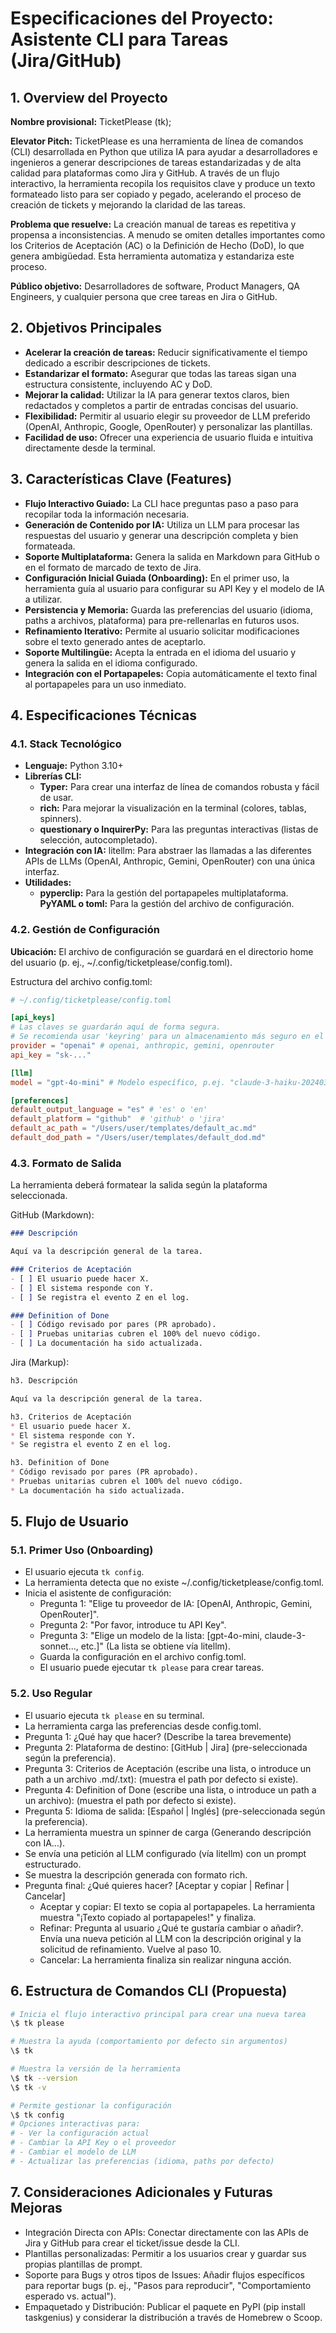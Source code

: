 # Especificaciones del Proyecto: Asistente CLI para Tareas (Jira/GitHub)

## 1. Overview del Proyecto

**Nombre provisional:** TicketPlease (tk);


**Elevator Pitch:** TicketPlease es una herramienta de línea de comandos (CLI) desarrollada en Python que utiliza IA para ayudar a desarrolladores e ingenieros a generar descripciones de tareas estandarizadas y de alta calidad para plataformas como Jira y GitHub. A través de un flujo interactivo, la herramienta recopila los requisitos clave y produce un texto formateado listo para ser copiado y pegado, acelerando el proceso de creación de tickets y mejorando la claridad de las tareas.

**Problema que resuelve:** La creación manual de tareas es repetitiva y propensa a inconsistencias. A menudo se omiten detalles importantes como los Criterios de Aceptación (AC) o la Definición de Hecho (DoD), lo que genera ambigüedad. Esta herramienta automatiza y estandariza este proceso.

**Público objetivo:** Desarrolladores de software, Product Managers, QA Engineers, y cualquier persona que cree tareas en Jira o GitHub.

## 2. Objetivos Principales

- **Acelerar la creación de tareas:** Reducir significativamente el tiempo dedicado a escribir descripciones de tickets.
- **Estandarizar el formato:** Asegurar que todas las tareas sigan una estructura consistente, incluyendo AC y DoD.
- **Mejorar la calidad:** Utilizar la IA para generar textos claros, bien redactados y completos a partir de entradas concisas del usuario.
- **Flexibilidad:** Permitir al usuario elegir su proveedor de LLM preferido (OpenAI, Anthropic, Google, OpenRouter) y personalizar las plantillas.
- **Facilidad de uso:** Ofrecer una experiencia de usuario fluida e intuitiva directamente desde la terminal.

## 3. Características Clave (Features)

- **Flujo Interactivo Guiado:** La CLI hace preguntas paso a paso para recopilar toda la información necesaria.
- **Generación de Contenido por IA:** Utiliza un LLM para procesar las respuestas del usuario y generar una descripción completa y bien formateada.
- **Soporte Multiplataforma:** Genera la salida en Markdown para GitHub o en el formato de marcado de texto de Jira.
- **Configuración Inicial Guiada (Onboarding):** En el primer uso, la herramienta guía al usuario para configurar su API Key y el modelo de IA a utilizar.
- **Persistencia y Memoria:** Guarda las preferencias del usuario (idioma, paths a archivos, plataforma) para pre-rellenarlas en futuros usos.
- **Refinamiento Iterativo:** Permite al usuario solicitar modificaciones sobre el texto generado antes de aceptarlo.
- **Soporte Multilingüe:** Acepta la entrada en el idioma del usuario y genera la salida en el idioma configurado.
- **Integración con el Portapapeles:** Copia automáticamente el texto final al portapapeles para un uso inmediato.

## 4. Especificaciones Técnicas

### 4.1. Stack Tecnológico

- **Lenguaje:** Python 3.10+
- **Librerías CLI:**
  - **Typer:** Para crear una interfaz de línea de comandos robusta y fácil de usar.
  - **rich:** Para mejorar la visualización en la terminal (colores, tablas, spinners).
  - **questionary o InquirerPy:** Para las preguntas interactivas (listas de selección, autocompletado).
- **Integración con IA:** litellm: Para abstraer las llamadas a las diferentes APIs de LLMs (OpenAI, Anthropic, Gemini, OpenRouter) con una única interfaz.
- **Utilidades:**
  - **pyperclip:** Para la gestión del portapapeles multiplataforma.
**PyYAML o toml:** Para la gestión del archivo de configuración.

### 4.2. Gestión de Configuración

**Ubicación:** El archivo de configuración se guardará en el directorio home del usuario (p. ej., ~/.config/ticketplease/config.toml).

Estructura del archivo config.toml:

```toml
# ~/.config/ticketplease/config.toml

[api_keys]
# Las claves se guardarán aquí de forma segura.
# Se recomienda usar 'keyring' para un almacenamiento más seguro en el futuro.
provider = "openai" # openai, anthropic, gemini, openrouter
api_key = "sk-..."

[llm]
model = "gpt-4o-mini" # Modelo específico, p.ej. "claude-3-haiku-20240307", "gemini-1.5-pro-latest"

[preferences]
default_output_language = "es" # 'es' o 'en'
default_platform = "github"  # 'github' o 'jira'
default_ac_path = "/Users/user/templates/default_ac.md"
default_dod_path = "/Users/user/templates/default_dod.md"
```

### 4.3. Formato de Salida

La herramienta deberá formatear la salida según la plataforma seleccionada.

GitHub (Markdown):

```markdown
### Descripción

Aquí va la descripción general de la tarea.

### Criterios de Aceptación
- [ ] El usuario puede hacer X.
- [ ] El sistema responde con Y.
- [ ] Se registra el evento Z en el log.

### Definition of Done
- [ ] Código revisado por pares (PR aprobado).
- [ ] Pruebas unitarias cubren el 100% del nuevo código.
- [ ] La documentación ha sido actualizada.
```

Jira (Markup):

```markdown
h3. Descripción

Aquí va la descripción general de la tarea.

h3. Criterios de Aceptación
* El usuario puede hacer X.
* El sistema responde con Y.
* Se registra el evento Z en el log.

h3. Definition of Done
* Código revisado por pares (PR aprobado).
* Pruebas unitarias cubren el 100% del nuevo código.
* La documentación ha sido actualizada.
```

## 5. Flujo de Usuario

### 5.1. Primer Uso (Onboarding)

- El usuario ejecuta `tk config`.
- La herramienta detecta que no existe ~/.config/ticketplease/config.toml.
- Inicia el asistente de configuración:
  - Pregunta 1: "Elige tu proveedor de IA: [OpenAI, Anthropic, Gemini, OpenRouter]".
  - Pregunta 2: "Por favor, introduce tu API Key".
  - Pregunta 3: "Elige un modelo de la lista: [gpt-4o-mini, claude-3-sonnet..., etc.]" (La lista se obtiene vía litellm).
  - Guarda la configuración en el archivo config.toml.
  - El usuario puede ejecutar `tk please` para crear tareas.

### 5.2. Uso Regular

- El usuario ejecuta `tk please` en su terminal.
- La herramienta carga las preferencias desde config.toml.
- Pregunta 1: ¿Qué hay que hacer? (Describe la tarea brevemente)
- Pregunta 2: Plataforma de destino: [GitHub | Jira] (pre-seleccionada según la preferencia).
- Pregunta 3: Criterios de Aceptación (escribe una lista, o introduce un path a un archivo .md/.txt): (muestra el path por defecto si existe).
- Pregunta 4: Definition of Done (escribe una lista, o introduce un path a un archivo): (muestra el path por defecto si existe).
- Pregunta 5: Idioma de salida: [Español | Inglés] (pre-seleccionada según la preferencia).
- La herramienta muestra un spinner de carga (Generando descripción con IA...).
- Se envía una petición al LLM configurado (vía litellm) con un prompt estructurado.
- Se muestra la descripción generada con formato rich.
- Pregunta final: ¿Qué quieres hacer? [Aceptar y copiar | Refinar | Cancelar]
  - Aceptar y copiar: El texto se copia al portapapeles. La herramienta muestra "¡Texto copiado al portapapeles!" y finaliza.
  - Refinar: Pregunta al usuario ¿Qué te gustaría cambiar o añadir?. Envía una nueva petición al LLM con la descripción original y la solicitud de refinamiento. Vuelve al paso 10.
  - Cancelar: La herramienta finaliza sin realizar ninguna acción.

## 6. Estructura de Comandos CLI (Propuesta)

```bash
# Inicia el flujo interactivo principal para crear una nueva tarea
\$ tk please

# Muestra la ayuda (comportamiento por defecto sin argumentos)
\$ tk

# Muestra la versión de la herramienta
\$ tk --version
\$ tk -v

# Permite gestionar la configuración
\$ tk config
# Opciones interactivas para:
# - Ver la configuración actual
# - Cambiar la API Key o el proveedor
# - Cambiar el modelo de LLM
# - Actualizar las preferencias (idioma, paths por defecto)

```

## 7. Consideraciones Adicionales y Futuras Mejoras

- Integración Directa con APIs: Conectar directamente con las APIs de Jira y GitHub para crear el ticket/issue desde la CLI.
- Plantillas personalizadas: Permitir a los usuarios crear y guardar sus propias plantillas de prompt.
- Soporte para Bugs y otros tipos de Issues: Añadir flujos específicos para reportar bugs (p. ej., "Pasos para reproducir", "Comportamiento esperado vs. actual").
- Empaquetado y Distribución: Publicar el paquete en PyPI (pip install taskgenius) y considerar la distribución a través de Homebrew o Scoop.
